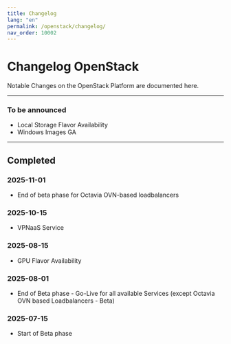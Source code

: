 ```yaml
---
title: Changelog
lang: "en"
permalink: /openstack/changelog/
nav_order: 10002
---
```


# Changelog OpenStack

Notable Changes on the OpenStack Platform are documented here.

---

### To be announced

- Local Storage Flavor Availability
- Windows Images GA

---

## Completed

### 2025-11-01

- End of beta phase for Octavia OVN-based loadbalancers

### 2025-10-15

- VPNaaS Service

### 2025-08-15

- GPU Flavor Availability

### 2025-08-01

- End of Beta phase - Go-Live for all available Services (except Octavia OVN based Loadbalancers - Beta)

### 2025-07-15

- Start of Beta phase
